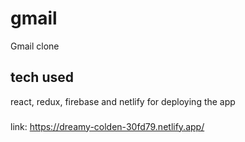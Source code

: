 # gmail
Gmail clone
 ## tech used
 react, redux, firebase and netlify for deploying the app
###
link: https://dreamy-colden-30fd79.netlify.app/
